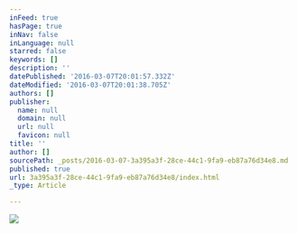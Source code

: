 ```yaml
---
inFeed: true
hasPage: true
inNav: false
inLanguage: null
starred: false
keywords: []
description: ''
datePublished: '2016-03-07T20:01:57.332Z'
dateModified: '2016-03-07T20:01:38.705Z'
authors: []
publisher:
  name: null
  domain: null
  url: null
  favicon: null
title: ''
author: []
sourcePath: _posts/2016-03-07-3a395a3f-28ce-44c1-9fa9-eb87a76d34e8.md
published: true
url: 3a395a3f-28ce-44c1-9fa9-eb87a76d34e8/index.html
_type: Article

---
```

![](https://the-grid-user-content.s3-us-west-2.amazonaws.com/dd0f451f-bd8b-46be-87aa-ec158dbdd9d1.jpg)